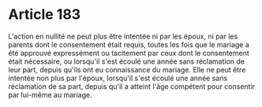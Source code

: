 # Article 183

L'action en nullité ne peut plus être intentée ni par les époux, ni par les parents dont le consentement était requis, toutes les fois que le mariage a été approuvé expressément ou tacitement par ceux dont le consentement était nécessaire, ou lorsqu'il s'est écoulé une année sans réclamation de leur part, depuis qu'ils ont eu connaissance du mariage. Elle ne peut être intentée non plus par l'époux, lorsqu'il s'est écoulé une année sans réclamation de sa part, depuis qu'il a atteint l'âge compétent pour consentir par lui-même au mariage.
